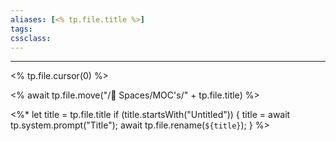 ```yaml
---
aliases: [<% tp.file.title %>]
tags:
cssclass:
---
```





---
<% tp.file.cursor(0) %>

<% await tp.file.move("/🌿 Spaces/MOC's/" + tp.file.title) %>

<%*
  let title = tp.file.title
  if (title.startsWith("Untitled")) {
    title = await tp.system.prompt("Title");
    await tp.file.rename(`${title}`);
  } 
%>